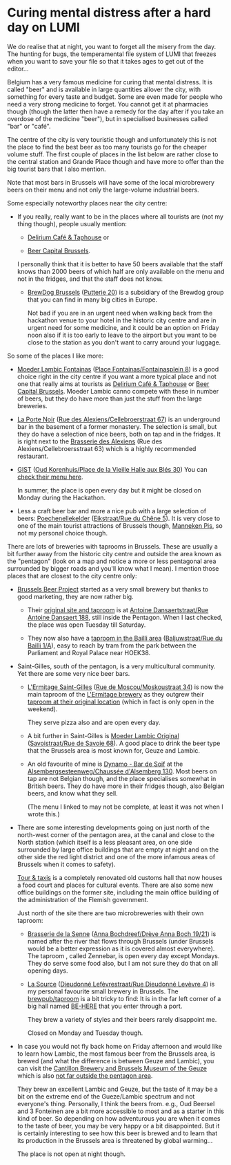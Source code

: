 # Curing mental distress after a hard day on LUMI

We do realise that at night, you want to forget all the misery from the day. 
The hunting for bugs, the temperamental file system of LUMI that freezes when you
want to save your file so that it takes ages to get out of the editor...

Belgium has a very famous medicine for curing that mental distress. It is called
"beer" and is available in large quantities allover the city, with something
for every taste and budget. Some are even made for people who need a very strong
medicine to forget. You cannot get it at pharmacies though (though the latter then
have a remedy for the day after if you take an overdose of the medicine "beer"),
but in specialised businesses called "bar" or "café".

The centre of the city is very touristic though and unfortunately this is not the place
to find the best beer as too many tourists go for the cheaper volume stuff. The first
couple of places in the list below are rather close to the central station and Grande Place
though and have more to offer than the big tourist bars that I also mention.

Note that most bars in Brussels will have some of the local microbrewery beers on their
menu and not only the large-volume industrial beers.

Some especially noteworthy places near the city centre:

-   If you really, really want to be in the places where all tourists are (not my thing though),
    people usually mention:

    -   [Delirium Café & Taphouse](https://maps.app.goo.gl/1p9Vbt22M3XtUfMe8) or

    -   [Beer Capital Brussels](https://maps.app.goo.gl/MJhrndDXxsSE52yp6).

    I personally think that it is better to have 50 beers available that the staff knows
    than 2000 beers of which half are only available on the menu and not in the fridges,
    and that the staff does not know.

    -   [BrewDog Brussels](https://www.brewdog.com/eu_en/brewdog-brussels)
        ([Putterie 20](https://maps.app.goo.gl/BbN6q1R67o6b83rQ8))
        is a subsidiary of the Brewdog group that you can find in many big cities in Europe.

        Not bad if you are in an urgent need when walking back from the hackathon venue 
        to your hotel in the historic city centre and are in urgent need for some medicine,
        and it could be an option on Friday noon also if it is too early to leave to the 
        airport but you want to be close to the station as you don't want to carry around
        your luggage.

So some of the places I like more:

-   [Moeder Lambic Fontainas](https://www.moederlambic.com/?lang=en) ([Place Fontainas/Fontainasplein 8]()) is a good choice 
    right in the city centre if you want a more typical place and not one that really aims at tourists as
    [Delirium Café & Taphouse](https://maps.app.goo.gl/1p9Vbt22M3XtUfMe8) or
    [Beer Capital Brussels](https://maps.app.goo.gl/MJhrndDXxsSE52yp6).
    Moeder Lambic canno compete with these in number of beers, but they do have more than just the stuff 
    from the large breweries.

-   [La Porte Noir](https://www.laportenoire.be/)
    ([Rue des Alexiens/Cellebroerstraat 67](https://maps.app.goo.gl/4Cq9AuWFGEZwJUjp8))
    is an underground bar in the basement of a former monastery. 
    The selection is small, but they do have a selection of nice beers, both on tap
    and in the fridges.
    It is right next to the [Brasserie des Alexiens](https://www.brasseriedesalexiens.be/) 
    (Rue des Alexiens/Cellebroersstraat 63) which is a highly recommended restaurant.

-   [GIST](https://www.instagram.com/gistbeerandco)
    ([Oud Korenhuis/Place de la Vieille Halle aux Blés 30](https://maps.app.goo.gl/QNFAr5GGiWP5bmVz6))
    You can [check their menu here](https://untappd.com/v/gist-brussels/6957492).

    In summer, the place is open every day but it might be closed on Monday during the Hackathon.

-   Less a craft beer bar and more a nice pub with a large selection of beers:
    [Poechenellekelder](https://poechenellekelder.be/)
    ([Eikstraat/Rue du Chêne 5](https://maps.app.goo.gl/yJgprg33RQrVHv8Q6)).
    It is very close to one of the main tourist attractions of Brussels
    though, [Manneken Pis](https://maps.app.goo.gl/L8WApGo75kC8ZKv6A),
    so not my personal choice though.

There are lots of breweries with taprooms in Brussels. These are usually a bit further away
from the historic city centre and outside the area known as the "pentagon"
(look on a map and notice a more or less pentagonal area surrounded by bigger 
roads and you'll know what I mean). I mention those places that are closest
to the city centre only:

-   [Brussels Beer Project](https://beerproject.be/) 
    started as a very small brewery but thanks to good marketing,
    they are now rather big.

    -   Their [original site and taproom](https://beerproject.be/pages/dansaert-taproom#) is 
        at [Antoine Dansaertstraat/Rue Antoine Dansaert 188](https://maps.app.goo.gl/5DXFSvdRs8QqzqRY9),
        still inside the Pentagon. When I last checked, the place was open Tuesday till Saturday.

    -   They now also have a [taproom in the Bailli area](https://beerproject.be/pages/bailli-taproom)
        ([Baljuwstraat/Rue du Bailli 1/A](https://maps.app.goo.gl/24PYbUGtTEMiYQN88)),
        easy to reach by tram from the park between the Parliament and Royal Palace near
        HOEK38.

-   Saint-Gilles, south of the pentagon, is a very multicultural community. Yet there are some
    very nice beer bars.

    -   [L'Ermitage Saint-Gilles](https://ermitagesaintgilles.be/) 
        ([Rue de Moscou/Moskoustraat 34](https://maps.app.goo.gl/rdehVg3gKfcP9EqP6))
        is now the main taproom of the [ L'Ermitage brewery](https://ermitagenanobrasserie.be/)
        as they outgrew their [taproom at their original location](https://maps.app.goo.gl/RG7Gc4RFASawfGyn7)
        (which in fact is only open in the weekend).

        They serve pizza also and are open every day.

    -   A bit further in Saint-Gilles is 
        [Moeder Lambic Original]()
        ([Savoistraat/Rue de Savoie 68](https://maps.app.goo.gl/yU1r7mZFRPjZZEUg7)).
        A good place to drink the beer type that the Brussels area is most known for,
        Geuze and Lambic.

    -   An old favourite of mine is [Dynamo - Bar de Soif](https://untappd.com/v/dynamo-bar-de-soif/3823875)
        at the [Alsembergsesteenweg/Chaussée d'Alsemberg 130](https://maps.app.goo.gl/LVk2xdmSCVccQ5ft9).
        Most beers on tap are not Belgian though, and the place specialises somewhat in
        British beers. They do have more in their fridges though, also Belgian beers,
        and know what they sell.

        (The menu I linked to may not be complete, at least it was not when I wrote this.)

-   There are some interesting developments going on just north of the north-west corner 
    of the pentagon area, at the canal and close to the North station (which itself is a less
    pleasant area, on one side surrounded by large office buildings that are empty at night
    and on the other side the red light district and one of the more infamous areas of Brussels
    when it comes to safety).

    [Tour & taxis](https://maps.app.goo.gl/mXcif6iS1zESueAz7) is a completely renovated old
    customs hall that now houses a food court and places for cultural events. There are also
    some new office buildings on the former site, including the main office building of the
    administration of the Flemish government. 

    Just north of the site there are two microbreweries with their own taproom:

    -   [Brasserie de la Senne](https://brasseriedelasenne.be/)
        ([Anna Bochdreef/Drève Anna Boch 19/21](https://maps.app.goo.gl/d1eBZAX3pp5q32V28))
        is named after the river that flows through Brussels (under Brussels would be a better
        expression as it is covered almost everywhere). The taproom , called Zennebar,
        is open every day except Mondays. They do serve some food also, but I am not sure 
        they do that on all opening days.

    -   [La Source](https://lasourcebeer.be/)
        ([Dieudonné Lefèvrestraat/Rue Dieudonné Levèvre 4](https://maps.app.goo.gl/R3b6wR69CpiGsEwe8))
        is my personal favourite small brewery in Brussels. 
        The [brewpub/taproom](https://lasourcebeer.be/pages/bar) is a bit tricky to find: It is in
        the far left corner of a big hall named [BE-HERE](https://maps.app.goo.gl/gnDnV7FHpiyAubW68)
        that you enter through a port.

        They brew a variety of styles and their beers rarely disappoint me. 

        Closed on Monday and Tuesday though.

-   In case you would not fly back home on Friday afternoon and would like to learn how Lambic,
    the most famous beer from the Brussels area, is brewed (and what the difference is between
    Geuze and Lambic), you can visit the 
    [Cantillon Brewery and Brussels Museum of the Geuze](https://www.cantillon.be/?lang=en)
    which is also [not far outside the pentagon area](https://maps.app.goo.gl/Gxa1UGu3Anc2bd4h6).

    They brew an excellent Lambic and Geuze, but the taste of it may be a bit on the extreme
    end of the Gueze/Lambic spectrum and not everyone's thing. Personally, I think the beers
    from. e.g.,  Oud Beersel and 3 Fonteinen are a bit more accessible to most and as a starter
    in this kind of beer. So depending on how adventurous you are when it comes to the taste of
    beer, you may be very happy or a bit disappointed. But it is certainly interesting to see
    how this beer is brewed and to learn that its production in the Brussels area is threatened
    by global warming...

    The place is not open at night though.

